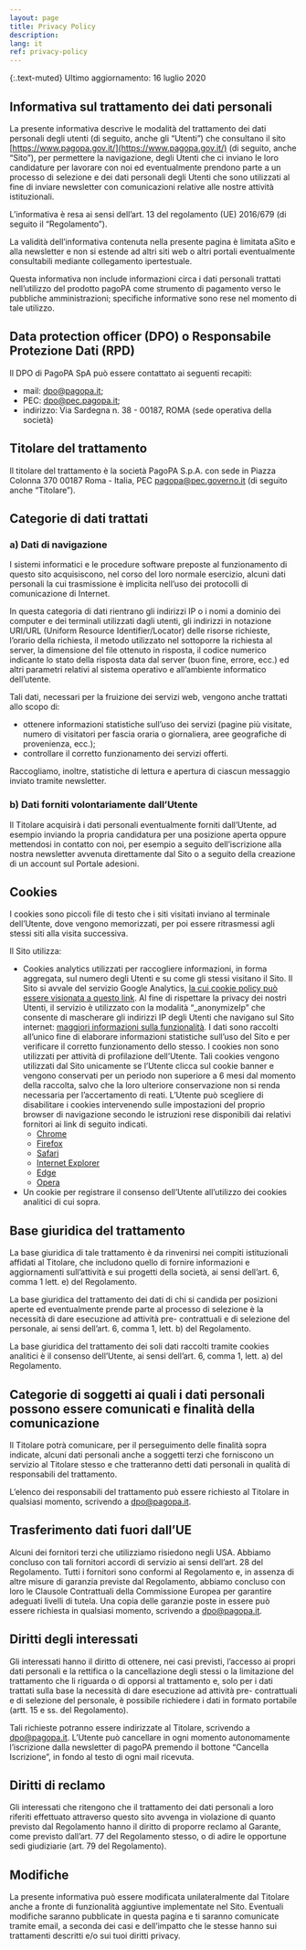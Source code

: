 ```yaml
---
layout: page
title: Privacy Policy
description:
lang: it
ref: privacy-policy
---
```

{:.text-muted}
Ultimo aggiornamento: 16 luglio 2020

## **Informativa sul trattamento dei dati personali**

La presente informativa descrive le modalità del trattamento dei dati personali degli utenti (di seguito, anche gli “Utenti”) che consultano il sito [https://www.pagopa.gov.it/](https://www.pagopa.gov.it/) (di seguito, anche “Sito”), per permettere la navigazione, degli Utenti che ci inviano le loro candidature per lavorare con noi ed eventualmente prendono parte a un processo di selezione e dei dati personali degli Utenti che sono utilizzati al fine di inviare newsletter con comunicazioni relative alle nostre attività istituzionali.

L’informativa è resa ai sensi dell’art. 13 del regolamento (UE) 2016/679 (di seguito il “Regolamento”).

La validità dell’informativa contenuta nella presente pagina è limitata aSito e alla newsletter e non si estende ad altri siti web o altri portali eventualmente consultabili mediante collegamento ipertestuale.

Questa informativa non include informazioni circa i dati personali trattati nell’utilizzo del prodotto pagoPA come strumento di pagamento verso le pubbliche amministrazioni; specifiche informative sono rese nel momento di tale utilizzo. 

## **Data protection officer (DPO) o Responsabile Protezione Dati (RPD)**
Il DPO di PagoPA SpA può essere contattato ai seguenti recapiti:
* mail: [dpo@pagopa.it](mailto:dpo@pagopa.it);
* PEC: [dpo@pec.pagopa.it](mailto:dpo@pec.pagopa.it);
* indirizzo: Via Sardegna n. 38 - 00187, ROMA (sede operativa della società)

## **Titolare del trattamento**

Il titolare del trattamento è la società PagoPA S.p.A. con sede in Piazza Colonna 370 00187 Roma - Italia, PEC [pagopa@pec.governo.it](mailto:pagopa@pec.governo.it) (di seguito anche “Titolare”).

## **Categorie di dati trattati**


### **a) Dati di navigazione**

I sistemi informatici e le procedure software preposte al funzionamento di questo sito acquisiscono, nel corso del loro normale esercizio, alcuni dati personali la cui trasmissione è implicita nell’uso dei protocolli di comunicazione di Internet.

In questa categoria di dati rientrano gli indirizzi IP o i nomi a dominio dei computer e dei terminali utilizzati dagli utenti, gli indirizzi in notazione URI/URL (Uniform Resource Identifier/Locator) delle risorse richieste, l’orario della richiesta, il metodo utilizzato nel sottoporre la richiesta al server, la dimensione del file ottenuto in risposta, il codice numerico indicante lo stato della risposta data dal server (buon fine, errore, ecc.) ed altri parametri relativi al sistema operativo e all’ambiente informatico dell’utente.

Tali dati, necessari per la fruizione dei servizi web, vengono anche trattati allo scopo di:



*   ottenere informazioni statistiche sull’uso dei servizi (pagine più visitate, numero di visitatori per fascia oraria o giornaliera, aree geografiche di provenienza, ecc.);
*   controllare il corretto funzionamento dei servizi offerti.

Raccogliamo, inoltre, statistiche di lettura e apertura di ciascun messaggio inviato tramite newsletter.

### **b) Dati forniti volontariamente dall’Utente**

Il Titolare acquisirà i dati personali eventualmente forniti dall’Utente, ad esempio inviando la propria candidatura per una posizione aperta oppure mettendosi in contatto con noi, per esempio a seguito dell’iscrizione alla nostra newsletter avvenuta direttamente dal Sito o a seguito della creazione di un account sul Portale adesioni.


## **Cookies**

I cookies sono piccoli file di testo che i siti visitati inviano al terminale dell’Utente, dove vengono memorizzati, per poi essere ritrasmessi agli stessi siti alla visita successiva.

Il Sito utilizza:


*   Cookies analytics utilizzati per raccogliere informazioni, in forma aggregata, sul numero degli Utenti e su come gli stessi visitano il Sito. Il Sito si avvale del servizio Google Analytics, [la cui cookie policy può essere visionata a questo link](https://developers.google.com/analytics/devguides/collection/analyticsjs/cookie-usage). Al fine di rispettare la privacy dei nostri Utenti, il servizio è utilizzato con la modalità “_anonymizeIp” che consente di mascherare gli indirizzi IP degli Utenti che navigano sul Sito internet: [maggiori informazioni sulla funzionalità](https://support.google.com/analytics/answer/2763052?hl=it). I dati sono raccolti all’unico fine di elaborare informazioni statistiche sull’uso del Sito e per verificare il corretto funzionamento dello stesso. I cookies non sono utilizzati per attività di profilazione dell’Utente. Tali cookies vengono utilizzati dal Sito unicamente se l’Utente clicca sul cookie banner e vengono conservati per un periodo non superiore a 6 mesi dal momento della raccolta, salvo che la loro ulteriore conservazione non si renda necessaria per l’accertamento di reati. L’Utente può scegliere di disabilitare i cookies intervenendo sulle impostazioni del proprio browser di navigazione secondo le istruzioni rese disponibili dai relativi fornitori ai link di seguito indicati.
    *   [Chrome](https://support.google.com/chrome/answer/95647?co=GENIE.Platform%3DDesktop&hl=it)
    *   [Firefox](https://support.mozilla.org/it/kb/Attivare%20e%20disattivare%20i%20cookie)
    *   [Safari](https://support.apple.com/kb/ph19214?locale=it_IT)
    *   [Internet Explorer](https://support.microsoft.com/it-it/help/17442/windows-internet-explorer-delete-manage-cookies)
    *   [Edge](https://support.microsoft.com/it-it/help/4027947/windows-delete-cookies)
    *   [Opera](https://help.opera.com/en/latest/web-preferences/#cookies)
*   Un cookie per registrare il consenso dell’Utente all’utilizzo dei cookies analitici di cui sopra.


## **Base giuridica del trattamento**

La base giuridica di tale trattamento è da rinvenirsi nei compiti istituzionali affidati al Titolare, che includono quello di fornire informazioni e aggiornamenti sull’attività e sui progetti della società, ai sensi dell’art. 6, comma 1 lett. e) del Regolamento.

La base giuridica del trattamento dei dati di chi si candida per posizioni aperte ed eventualmente prende parte al processo di selezione è la necessità di dare esecuzione ad attività pre- contrattuali e di selezione del personale, ai sensi dell’art. 6, comma 1, lett. b) del Regolamento.  

La base giuridica del trattamento dei soli dati raccolti tramite cookies analitici è il consenso dell’Utente, ai sensi dell’art. 6, comma 1, lett. a) del Regolamento.


## **Categorie di soggetti ai quali i dati personali possono essere comunicati e finalità della comunicazione**

Il Titolare potrà comunicare, per il perseguimento delle finalità sopra indicate, alcuni dati personali anche a soggetti terzi che forniscono un servizio al Titolare stesso e che tratteranno detti dati personali in qualità di responsabili del trattamento.

L’elenco dei responsabili del trattamento può essere richiesto al Titolare in qualsiasi momento, scrivendo a [dpo@pagopa.it](mailto:dpo@pagopa.it.).


## **Trasferimento dati fuori dall’UE**

Alcuni dei fornitori terzi che utilizziamo risiedono negli USA. Abbiamo concluso con tali fornitori accordi di servizio ai sensi dell’art. 28 del Regolamento. Tutti i fornitori sono conformi al Regolamento e, in assenza di altre misure di garanzia previste dal Regolamento, abbiamo concluso con loro le Clausole Contrattuali della Commissione Europea per garantire adeguati livelli di tutela. Una copia delle garanzie poste in essere può essere richiesta in qualsiasi momento, scrivendo a [dpo@pagopa.it](mailto:dpo@pagopa.it).


## **Diritti degli interessati**

Gli interessati hanno il diritto di ottenere, nei casi previsti, l’accesso ai propri dati personali e la rettifica o la cancellazione degli stessi o la limitazione del trattamento che li riguarda o di opporsi al trattamento e, solo per i dati trattati sulla base la necessità di dare esecuzione ad attività pre- contrattuali e di selezione del personale, è possibile richiedere i dati in formato portabile (artt. 15 e ss. del Regolamento).

Tali richieste potranno essere indirizzate al Titolare, scrivendo a [dpo@pagopa.it](mailto:dpo@pagopa.it).
L’Utente  può cancellare in ogni momento autonomamente l’iscrizione dalla newsletter di pagoPA premendo il bottone “Cancella Iscrizione”, in fondo al testo di ogni mail ricevuta.



## **Diritti di reclamo**

Gli interessati che ritengono che il trattamento dei dati personali a loro riferiti effettuato attraverso questo sito avvenga in violazione di quanto previsto dal Regolamento hanno il diritto di proporre reclamo al Garante, come previsto dall’art. 77 del Regolamento stesso, o di adire le opportune sedi giudiziarie (art. 79 del Regolamento).

## **Modifiche**

La presente informativa può essere modificata unilateralmente dal Titolare anche a fronte di funzionalità  aggiuntive implementate nel Sito. Eventuali modifiche saranno pubblicate in questa pagina e ti saranno comunicate tramite email, a seconda dei casi e dell’impatto che le stesse hanno sui trattamenti descritti e/o sui tuoi diritti privacy.
